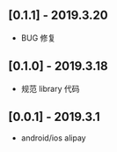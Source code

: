 ## [0.1.1] - 2019.3.20

* BUG 修复

## [0.1.0] - 2019.3.18

* 规范 library 代码

## [0.0.1] - 2019.3.1

* android/ios alipay
